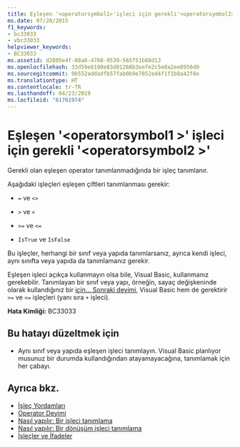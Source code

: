 ```yaml
---
title: Eşleşen '<operatorsymbol1>'işleci için gerekli'<operatorsymbol2>'
ms.date: 07/20/2015
f1_keywords:
- bc33033
- vbc33033
helpviewer_keywords:
- BC33033
ms.assetid: d2805e4f-08a8-4760-9539-565f51b88d13
ms.openlocfilehash: 33d59e6190e83d01268b3eefe2c5e8a2ee8956d0
ms.sourcegitcommit: 9b552addadfb57fab0b9e7852ed4f1f1b8a42f8e
ms.translationtype: HT
ms.contentlocale: tr-TR
ms.lasthandoff: 04/23/2019
ms.locfileid: "61761974"
---
```

# <a name="matching-operatorsymbol1-operator-is-required-for-operatorsymbol2"></a>Eşleşen '\<operatorsymbol1 >' işleci için gerekli '\<operatorsymbol2 >'
Gerekli olan eşleşen operator tanımlanmadığında bir işleç tanımlanır.  
  
 Aşağıdaki işleçleri eşleşen çiftleri tanımlanması gerekir:  
  
- `=` ve `<>`  
  
- `>` ve `<`  
  
- `>=` ve `<=`  
  
- `IsTrue` ve `IsFalse`  
  
 Bu işleçler, herhangi bir sınıf veya yapıda tanımlarsanız, ayrıca kendi işleci, aynı sınıfta veya yapıda da tanımlamanız gerekir.  
  
 Eşleşen işleci açıkça kullanmayın olsa bile, Visual Basic, kullanmanız gerekebilir. Tanımlayan bir sınıf veya yapı, örneğin, sayaç değişkeninde olarak kullandığınız bir [için... Sonraki deyimi](../../visual-basic/language-reference/statements/for-next-statement.md), Visual Basic hem de gerektirir `>=` ve `<=` işleçleri (yanı sıra `+` işleci).  
  
 **Hata Kimliği:** BC33033  
  
## <a name="to-correct-this-error"></a>Bu hatayı düzeltmek için  
  
- Aynı sınıf veya yapıda eşleşen işleci tanımlayın. Visual Basic planlıyor musunuz bir durumda kullandığından atayamayacağına, tanımlamak için her çabayı.  
  
## <a name="see-also"></a>Ayrıca bkz.

- [İşleç Yordamları](../../visual-basic/programming-guide/language-features/procedures/operator-procedures.md)
- [Operator Deyimi](../../visual-basic/language-reference/statements/operator-statement.md)
- [Nasıl yapılır: Bir işleci tanımlama](../../visual-basic/programming-guide/language-features/procedures/how-to-define-an-operator.md)
- [Nasıl yapılır: Bir dönüşüm işleci tanımlama](../../visual-basic/programming-guide/language-features/procedures/how-to-define-a-conversion-operator.md)
- [İşleçler ve İfadeler](../../visual-basic/programming-guide/language-features/operators-and-expressions/index.md)
